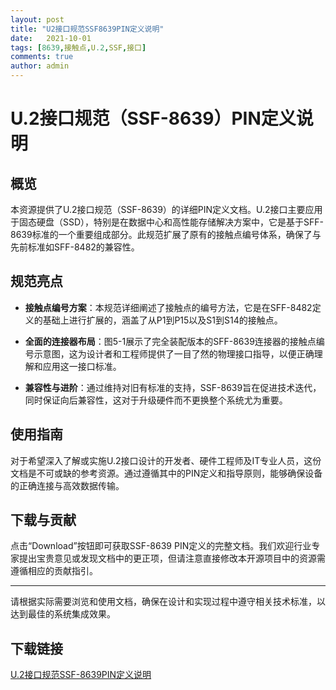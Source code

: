 ```yaml
---
layout: post
title: "U2接口规范SSF8639PIN定义说明"
date:   2021-10-01
tags: [8639,接触点,U.2,SSF,接口]
comments: true
author: admin
---
```

# U.2接口规范（SSF-8639）PIN定义说明

## 概览

本资源提供了U.2接口规范（SSF-8639）的详细PIN定义文档。U.2接口主要应用于固态硬盘（SSD），特别是在数据中心和高性能存储解决方案中，它是基于SFF-8639标准的一个重要组成部分。此规范扩展了原有的接触点编号体系，确保了与先前标准如SFF-8482的兼容性。

## 规范亮点

- **接触点编号方案**：本规范详细阐述了接触点的编号方法，它是在SFF-8482定义的基础上进行扩展的，涵盖了从P1到P15以及S1到S14的接触点。
  
- **全面的连接器布局**：图5-1展示了完全装配版本的SFF-8639连接器的接触点编号示意图，这为设计者和工程师提供了一目了然的物理接口指导，以便正确理解和应用这一接口标准。

- **兼容性与进阶**：通过维持对旧有标准的支持，SSF-8639旨在促进技术迭代，同时保证向后兼容性，这对于升级硬件而不更换整个系统尤为重要。

## 使用指南

对于希望深入了解或实施U.2接口设计的开发者、硬件工程师及IT专业人员，这份文档是不可或缺的参考资源。通过遵循其中的PIN定义和指导原则，能够确保设备的正确连接与高效数据传输。

## 下载与贡献

点击“Download”按钮即可获取SSF-8639 PIN定义的完整文档。我们欢迎行业专家提出宝贵意见或发现文档中的更正项，但请注意直接修改本开源项目中的资源需遵循相应的贡献指引。

---

请根据实际需要浏览和使用文档，确保在设计和实现过程中遵守相关技术标准，以达到最佳的系统集成效果。

## 下载链接

[U.2接口规范SSF-8639PIN定义说明](https://pan.quark.cn/s/fdedba0b6d4f)